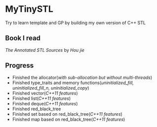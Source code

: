 # MyTinySTL

Try to learn template and GP by building my own version of C++ STL

## Book I read
 
 *The Annotated STL Sources* by *Hou jie*
 
##  Progress

* Finished the allocator(*with sub-allocation but without multi-threads*)
* Finished type_traits and memory functions(*uninitialized_fill, uninitialized_fill_n, uninitialized_copy*)
* Finished vector(*C++11 features*)
* Finished list(*C++11 features*)
* Finished deque(*C++11 features*)
* Finished red_black_tree
* Finished set based on red_black_tree(*C++11 features*)
* Finished map based on red_black_tree(*C++11 features*)
